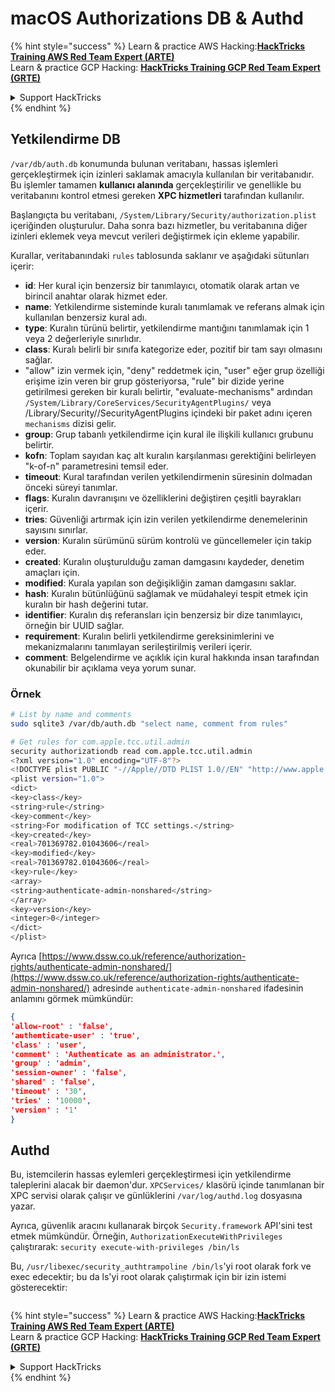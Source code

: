 # macOS Authorizations DB & Authd

{% hint style="success" %}
Learn & practice AWS Hacking:<img src="../../../.gitbook/assets/arte.png" alt="" data-size="line">[**HackTricks Training AWS Red Team Expert (ARTE)**](https://training.hacktricks.xyz/courses/arte)<img src="../../../.gitbook/assets/arte.png" alt="" data-size="line">\
Learn & practice GCP Hacking: <img src="../../../.gitbook/assets/grte.png" alt="" data-size="line">[**HackTricks Training GCP Red Team Expert (GRTE)**<img src="../../../.gitbook/assets/grte.png" alt="" data-size="line">](https://training.hacktricks.xyz/courses/grte)

<details>

<summary>Support HackTricks</summary>

* Check the [**subscription plans**](https://github.com/sponsors/carlospolop)!
* **Join the** 💬 [**Discord group**](https://discord.gg/hRep4RUj7f) or the [**telegram group**](https://t.me/peass) or **follow** us on **Twitter** 🐦 [**@hacktricks\_live**](https://twitter.com/hacktricks\_live)**.**
* **Share hacking tricks by submitting PRs to the** [**HackTricks**](https://github.com/carlospolop/hacktricks) and [**HackTricks Cloud**](https://github.com/carlospolop/hacktricks-cloud) github repos.

</details>
{% endhint %}

## **Yetkilendirme DB**

`/var/db/auth.db` konumunda bulunan veritabanı, hassas işlemleri gerçekleştirmek için izinleri saklamak amacıyla kullanılan bir veritabanıdır. Bu işlemler tamamen **kullanıcı alanında** gerçekleştirilir ve genellikle bu veritabanını kontrol etmesi gereken **XPC hizmetleri** tarafından kullanılır.

Başlangıçta bu veritabanı, `/System/Library/Security/authorization.plist` içeriğinden oluşturulur. Daha sonra bazı hizmetler, bu veritabanına diğer izinleri eklemek veya mevcut verileri değiştirmek için ekleme yapabilir.

Kurallar, veritabanındaki `rules` tablosunda saklanır ve aşağıdaki sütunları içerir:

* **id**: Her kural için benzersiz bir tanımlayıcı, otomatik olarak artan ve birincil anahtar olarak hizmet eder.
* **name**: Yetkilendirme sisteminde kuralı tanımlamak ve referans almak için kullanılan benzersiz kural adı.
* **type**: Kuralın türünü belirtir, yetkilendirme mantığını tanımlamak için 1 veya 2 değerleriyle sınırlıdır.
* **class**: Kuralı belirli bir sınıfa kategorize eder, pozitif bir tam sayı olmasını sağlar.
* "allow" izin vermek için, "deny" reddetmek için, "user" eğer grup özelliği erişime izin veren bir grup gösteriyorsa, "rule" bir dizide yerine getirilmesi gereken bir kuralı belirtir, "evaluate-mechanisms" ardından `/System/Library/CoreServices/SecurityAgentPlugins/` veya /Library/Security//SecurityAgentPlugins içindeki bir paket adını içeren `mechanisms` dizisi gelir.
* **group**: Grup tabanlı yetkilendirme için kural ile ilişkili kullanıcı grubunu belirtir.
* **kofn**: Toplam sayıdan kaç alt kuralın karşılanması gerektiğini belirleyen "k-of-n" parametresini temsil eder.
* **timeout**: Kural tarafından verilen yetkilendirmenin süresinin dolmadan önceki süreyi tanımlar.
* **flags**: Kuralın davranışını ve özelliklerini değiştiren çeşitli bayrakları içerir.
* **tries**: Güvenliği artırmak için izin verilen yetkilendirme denemelerinin sayısını sınırlar.
* **version**: Kuralın sürümünü sürüm kontrolü ve güncellemeler için takip eder.
* **created**: Kuralın oluşturulduğu zaman damgasını kaydeder, denetim amaçları için.
* **modified**: Kurala yapılan son değişikliğin zaman damgasını saklar.
* **hash**: Kuralın bütünlüğünü sağlamak ve müdahaleyi tespit etmek için kuralın bir hash değerini tutar.
* **identifier**: Kuralın dış referansları için benzersiz bir dize tanımlayıcı, örneğin bir UUID sağlar.
* **requirement**: Kuralın belirli yetkilendirme gereksinimlerini ve mekanizmalarını tanımlayan serileştirilmiş verileri içerir.
* **comment**: Belgelendirme ve açıklık için kural hakkında insan tarafından okunabilir bir açıklama veya yorum sunar.

### Örnek
```bash
# List by name and comments
sudo sqlite3 /var/db/auth.db "select name, comment from rules"

# Get rules for com.apple.tcc.util.admin
security authorizationdb read com.apple.tcc.util.admin
<?xml version="1.0" encoding="UTF-8"?>
<!DOCTYPE plist PUBLIC "-//Apple//DTD PLIST 1.0//EN" "http://www.apple.com/DTDs/PropertyList-1.0.dtd">
<plist version="1.0">
<dict>
<key>class</key>
<string>rule</string>
<key>comment</key>
<string>For modification of TCC settings.</string>
<key>created</key>
<real>701369782.01043606</real>
<key>modified</key>
<real>701369782.01043606</real>
<key>rule</key>
<array>
<string>authenticate-admin-nonshared</string>
</array>
<key>version</key>
<integer>0</integer>
</dict>
</plist>
```
Ayrıca [https://www.dssw.co.uk/reference/authorization-rights/authenticate-admin-nonshared/](https://www.dssw.co.uk/reference/authorization-rights/authenticate-admin-nonshared/) adresinde `authenticate-admin-nonshared` ifadesinin anlamını görmek mümkündür:
```json
{
'allow-root' : 'false',
'authenticate-user' : 'true',
'class' : 'user',
'comment' : 'Authenticate as an administrator.',
'group' : 'admin',
'session-owner' : 'false',
'shared' : 'false',
'timeout' : '30',
'tries' : '10000',
'version' : '1'
}
```
## Authd

Bu, istemcilerin hassas eylemleri gerçekleştirmesi için yetkilendirme taleplerini alacak bir daemon'dur. `XPCServices/` klasörü içinde tanımlanan bir XPC servisi olarak çalışır ve günlüklerini `/var/log/authd.log` dosyasına yazar.

Ayrıca, güvenlik aracını kullanarak birçok `Security.framework` API'sini test etmek mümkündür. Örneğin, `AuthorizationExecuteWithPrivileges` çalıştırarak: `security execute-with-privileges /bin/ls`

Bu, `/usr/libexec/security_authtrampoline /bin/ls`'yi root olarak fork ve exec edecektir; bu da ls'yi root olarak çalıştırmak için bir izin istemi gösterecektir:

<figure><img src="../../../.gitbook/assets/image (10).png" alt=""><figcaption></figcaption></figure>

{% hint style="success" %}
Learn & practice AWS Hacking:<img src="../../../.gitbook/assets/arte.png" alt="" data-size="line">[**HackTricks Training AWS Red Team Expert (ARTE)**](https://training.hacktricks.xyz/courses/arte)<img src="../../../.gitbook/assets/arte.png" alt="" data-size="line">\
Learn & practice GCP Hacking: <img src="../../../.gitbook/assets/grte.png" alt="" data-size="line">[**HackTricks Training GCP Red Team Expert (GRTE)**<img src="../../../.gitbook/assets/grte.png" alt="" data-size="line">](https://training.hacktricks.xyz/courses/grte)

<details>

<summary>Support HackTricks</summary>

* Check the [**subscription plans**](https://github.com/sponsors/carlospolop)!
* **Join the** 💬 [**Discord group**](https://discord.gg/hRep4RUj7f) or the [**telegram group**](https://t.me/peass) or **follow** us on **Twitter** 🐦 [**@hacktricks\_live**](https://twitter.com/hacktricks\_live)**.**
* **Share hacking tricks by submitting PRs to the** [**HackTricks**](https://github.com/carlospolop/hacktricks) and [**HackTricks Cloud**](https://github.com/carlospolop/hacktricks-cloud) github repos.

</details>
{% endhint %}
